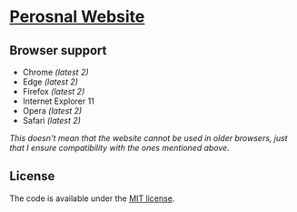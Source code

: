 # [Perosnal Website](https://adigoyal.com/)

## Browser support

* Chrome *(latest 2)*
* Edge *(latest 2)*
* Firefox *(latest 2)*
* Internet Explorer 11
* Opera *(latest 2)*
* Safari *(latest 2)*

*This doesn't mean that the website cannot be used in older browsers,
just that I ensure compatibility with the ones mentioned above.*

## License

The code is available under the [MIT license](LICENSE.txt).
